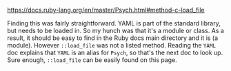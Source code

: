 <https://docs.ruby-lang.org/en/master/Psych.html#method-c-load_file>

Finding this was fairly straightforward.  YAML is part of the standard library, but needs to be loaded in.  So my hunch was that it's a module or class.  As a result, it should be easy to find in the Ruby docs main directory and it is (a module).  However `::load_file` was not a listed method.  Reading the `YAML` doc explains that `YAML` is an alias for `Psych`, so that's the next doc to look up.  Sure enough, `::load_file` can be easily found on this page.
